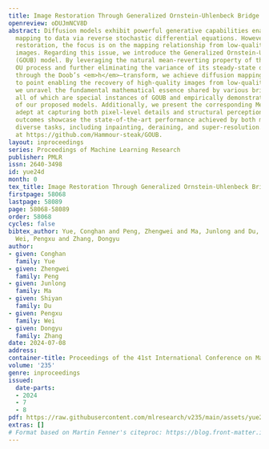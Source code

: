 ```yaml
---
title: Image Restoration Through Generalized Ornstein-Uhlenbeck Bridge
openreview: oDUJmNCV8D
abstract: Diffusion models exhibit powerful generative capabilities enabling noise
  mapping to data via reverse stochastic differential equations. However, in image
  restoration, the focus is on the mapping relationship from low-quality to high-quality
  images. Regarding this issue, we introduce the Generalized Ornstein-Uhlenbeck Bridge
  (GOUB) model. By leveraging the natural mean-reverting property of the generalized
  OU process and further eliminating the variance of its steady-state distribution
  through the Doob’s <em>h</em>–transform, we achieve diffusion mappings from point
  to point enabling the recovery of high-quality images from low-quality ones. Moreover,
  we unravel the fundamental mathematical essence shared by various bridge models,
  all of which are special instances of GOUB and empirically demonstrate the optimality
  of our proposed models. Additionally, we present the corresponding Mean-ODE model
  adept at capturing both pixel-level details and structural perceptions. Experimental
  outcomes showcase the state-of-the-art performance achieved by both models across
  diverse tasks, including inpainting, deraining, and super-resolution. Code is available
  at https://github.com/Hammour-steak/GOUB.
layout: inproceedings
series: Proceedings of Machine Learning Research
publisher: PMLR
issn: 2640-3498
id: yue24d
month: 0
tex_title: Image Restoration Through Generalized Ornstein-Uhlenbeck Bridge
firstpage: 58068
lastpage: 58089
page: 58068-58089
order: 58068
cycles: false
bibtex_author: Yue, Conghan and Peng, Zhengwei and Ma, Junlong and Du, Shiyan and
  Wei, Pengxu and Zhang, Dongyu
author:
- given: Conghan
  family: Yue
- given: Zhengwei
  family: Peng
- given: Junlong
  family: Ma
- given: Shiyan
  family: Du
- given: Pengxu
  family: Wei
- given: Dongyu
  family: Zhang
date: 2024-07-08
address:
container-title: Proceedings of the 41st International Conference on Machine Learning
volume: '235'
genre: inproceedings
issued:
  date-parts:
  - 2024
  - 7
  - 8
pdf: https://raw.githubusercontent.com/mlresearch/v235/main/assets/yue24d/yue24d.pdf
extras: []
# Format based on Martin Fenner's citeproc: https://blog.front-matter.io/posts/citeproc-yaml-for-bibliographies/
---
```


